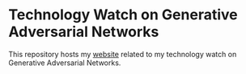 # Technology Watch on Generative Adversarial Networks

This repository hosts my [website](https://pascalgodbillot.github.io/techwatch) related to my technology watch on Generative Adversarial Networks.
